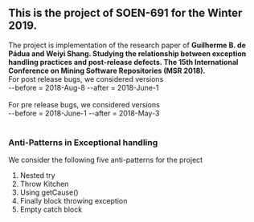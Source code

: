 <h2>This is the project of SOEN-691 for the Winter 2019.</h2>

The project is implementation of the research paper of <b>Guilherme B. de Pádua and Weiyi Shang. Studying the relationship between exception handling practices and post-release defects. The 15th International Conference on Mining Software Repositories (MSR 2018).</b>
</br>
For post release bugs, we considered versions </br>
--before = 2018-Aug-8
--after = 2018-June-1
</br></br>
For pre release bugs, we considered versions </br>
--before = 2018-June-1
--after = 2018-May-3
</br></br>
<h3>Anti-Patterns in Exceptional handling</h3>
We consider the following five anti-patterns for the project
<ol>
<li>Nested try</li>
<li>Throw Kitchen</li>
<li>Using getCause()</li>
<li>Finally block throwing exception</li>
<li>Empty catch block</li>
</ol>

